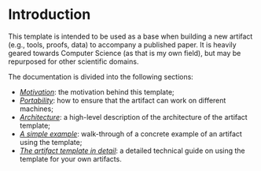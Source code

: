 # Introduction
This template is intended to be used as a base when building a new artifact (e.g., tools, proofs,
data) to accompany a published paper. It is heavily geared towards Computer Science (as that is my
own field), but may be repurposed for other scientific domains.

The documentation is divided into the following sections:
- [_Motivation_](./motivation.md): the motivation behind this template;
- [_Portability_](./portability.md): how to ensure that the artifact can work on different
  machines;
- [_Architecture_](./architecture.md): a high-level description of the architecture of the artifact
  template;
- [_A simple example_](./example.md): walk-through of a concrete example of an artifact using the
  template;
- [_The artifact template in detail_](./template.md): a detailed technical guide on using the
  template for your own artifacts.

